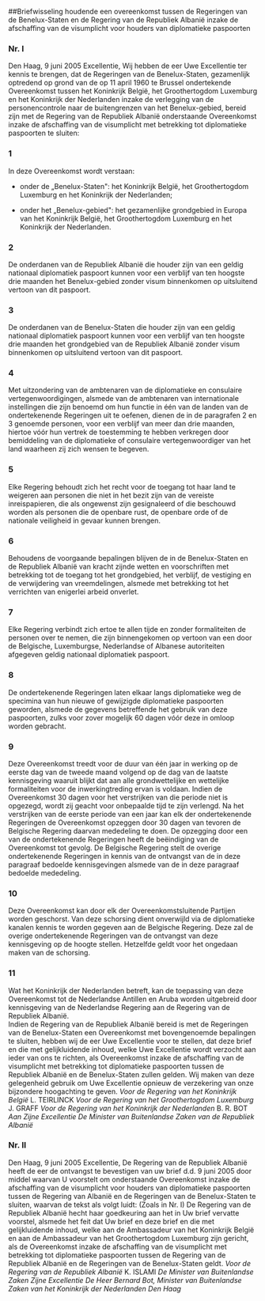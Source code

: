 <meta http-equiv='Content-Type' content='text/html; charset=utf-8' />

##Briefwisseling houdende een overeenkomst tussen de Regeringen van de Benelux-Staten en de Regering van de Republiek Albanië inzake de afschaffing van de visumplicht voor houders van diplomatieke paspoorten

### Nr.  I  

Den Haag, 9 juni 2005 Excellentie, Wij hebben de eer Uwe Excellentie ter kennis te brengen, dat de Regeringen van de Benelux-Staten, gezamenlijk optredend op grond van de op 11 april 1960 te Brussel ondertekende Overeenkomst tussen het Koninkrijk België, het Groothertogdom Luxemburg en het Koninkrijk der Nederlanden inzake de verlegging van de personencontrole naar de buitengrenzen van het Benelux-gebied, bereid zijn met de Regering van de Republiek Albanië onderstaande Overeenkomst inzake de afschaffing van de visumplicht met betrekking tot diplomatieke paspoorten te sluiten:  

### 1  

In deze Overeenkomst wordt verstaan: 

- onder de „Benelux-Staten": het Koninkrijk België, het Groothertogdom Luxemburg en het Koninkrijk der Nederlanden;  

- onder het „Benelux-gebied": het gezamenlijke grondgebied in Europa van het Koninkrijk België, het Groothertogdom Luxemburg en het Koninkrijk der Nederlanden.    

### 2  

De onderdanen van de Republiek Albanië die houder zijn van een geldig nationaal diplomatiek paspoort kunnen voor een verblijf van ten hoogste drie maanden het Benelux-gebied zonder visum binnenkomen op uitsluitend vertoon van dit paspoort.  

### 3  

De onderdanen van de Benelux-Staten die houder zijn van een geldig nationaal diplomatiek paspoort kunnen voor een verblijf van ten hoogste drie maanden het grondgebied van de Republiek Albanië zonder visum binnenkomen op uitsluitend vertoon van dit paspoort.  

### 4  

Met uitzondering van de ambtenaren van de diplomatieke en consulaire vertegenwoordigingen, alsmede van de ambtenaren van internationale instellingen die zijn benoemd om hun functie in één van de landen van de ondertekenende Regeringen uit te oefenen, dienen de in de paragrafen 2 en 3 genoemde personen, voor een verblijf van meer dan drie maanden, hiertoe vóór hun vertrek de toestemming te hebben verkregen door bemiddeling van de diplomatieke of consulaire vertegenwoordiger van het land waarheen zij zich wensen te begeven.  

### 5  

Elke Regering behoudt zich het recht voor de toegang tot haar land te weigeren aan personen die niet in het bezit zijn van de vereiste inreispapieren, die als ongewenst zijn gesignaleerd of die beschouwd worden als personen die de openbare rust, de openbare orde of de nationale veiligheid in gevaar kunnen brengen.  

### 6  

Behoudens de voorgaande bepalingen blijven de in de Benelux-Staten en de Republiek Albanië van kracht zijnde wetten en voorschriften met betrekking tot de toegang tot het grondgebied, het verblijf, de vestiging en de verwijdering van vreemdelingen, alsmede met betrekking tot het verrichten van enigerlei arbeid onverlet.  

### 7  

Elke Regering verbindt zich ertoe te allen tijde en zonder formaliteiten de personen over te nemen, die zijn binnengekomen op vertoon van een door de Belgische, Luxemburgse, Nederlandse of Albanese autoriteiten afgegeven geldig nationaal diplomatiek paspoort.  

### 8  

De ondertekenende Regeringen laten elkaar langs diplomatieke weg de specimina van hun nieuwe of gewijzigde diplomatieke paspoorten geworden, alsmede de gegevens betreffende het gebruik van deze paspoorten, zulks voor zover mogelijk 60 dagen vóór deze in omloop worden gebracht.  

### 9  

Deze Overeenkomst treedt voor de duur van één jaar in werking op de eerste dag van de tweede maand volgend op de dag van de laatste kennisgeving waaruit blijkt dat aan alle grondwettelijke en wettelijke formaliteiten voor de inwerkingtreding ervan is voldaan. Indien de Overeenkomst 30 dagen voor het verstrijken van die periode niet is opgezegd, wordt zij geacht voor onbepaalde tijd te zijn verlengd. Na het verstrijken van de eerste periode van een jaar kan elk der ondertekenende Regeringen de Overeenkomst opzeggen door 30 dagen van tevoren de Belgische Regering daarvan mededeling te doen. De opzegging door een van de ondertekenende Regeringen heeft de beëindiging van de Overeenkomst tot gevolg. De Belgische Regering stelt de overige ondertekenende Regeringen in kennis van de ontvangst van de in deze paragraaf bedoelde kennisgevingen alsmede van de in deze paragraaf bedoelde mededeling.  

### 10  

Deze Overeenkomst kan door elk der Overeenkomstsluitende Partijen worden geschorst. Van deze schorsing dient onverwijld via de diplomatieke kanalen kennis te worden gegeven aan de Belgische Regering. Deze zal de overige ondertekenende Regeringen van de ontvangst van deze kennisgeving op de hoogte stellen. Hetzelfde geldt voor het ongedaan maken van de schorsing.  

### 11  

Wat het Koninkrijk der Nederlanden betreft, kan de toepassing van deze Overeenkomst tot de Nederlandse Antillen en Aruba worden uitgebreid door kennisgeving van de Nederlandse Regering aan de Regering van de Republiek Albanië.  
Indien de Regering van de Republiek Albanië bereid is met de Regeringen van de Benelux-Staten een Overeenkomst met bovengenoemde bepalingen te sluiten, hebben wij de eer Uwe Excellentie voor te stellen, dat deze brief en die met gelijkluidende inhoud, welke Uwe Excellentie wordt verzocht aan ieder van ons te richten, als Overeenkomst inzake de afschaffing van de visumplicht met betrekking tot diplomatieke paspoorten tussen de Republiek Albanië en de Benelux-Staten zullen gelden. Wij maken van deze gelegenheid gebruik om Uwe Excellentie opnieuw de verzekering van onze bijzondere hoogachting te geven.  *Voor de Regering van het Koninkrijk België*  L. TEIRLINCK  *Voor de Regering van het Groothertogdom Luxemburg*  J. GRAFF  *Voor de Regering van het Koninkrijk der Nederlanden*  B. R. BOT  *Aan Zijne Excellentie De Minister van Buitenlandse Zaken van de Republiek Albanië*    

### Nr.  II  

Den Haag, 9 juni 2005 Excellentie, De Regering van de Republiek Albanië heeft de eer de ontvangst te bevestigen van uw brief d.d. 9 juni 2005 door middel waarvan U voorstelt om onderstaande Overeenkomst inzake de afschaffing van de visumplicht voor houders van diplomatieke paspoorten tussen de Regering van Albanië en de Regeringen van de Benelux-Staten te sluiten, waarvan de tekst als volgt luidt:  (Zoals in Nr. I)  De Regering van de Republiek Albanië hecht haar goedkeuring aan het in Uw brief vervatte voorstel, alsmede het feit dat Uw brief en deze brief en die met gelijkluidende inhoud, welke aan de Ambassadeur van het Koninkrijk België en aan de Ambassadeur van het Groothertogdom Luxemburg zijn gericht, als de Overeenkomst inzake de afschaffing van de visumplicht met betrekking tot diplomatieke paspoorten tussen de Regering van de Republiek Albanië en de Regeringen van de Benelux-Staten geldt.  *Voor de Regering van de Republiek Albanië*  K. ISLAMI  *De Minister van Buitenlandse Zaken*   *Zijne Excellentie*   *De Heer Bernard Bot,*   *Minister van Buitenlandse Zaken van het Koninkrijk der Nederlanden*   *Den Haag*    
